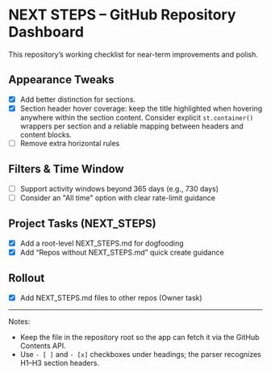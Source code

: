 # NEXT STEPS – GitHub Repository Dashboard

This repository’s working checklist for near-term improvements and polish.

## Appearance Tweaks
- [x] Add better distinction for sections.
- [x] Section header hover coverage: keep the title highlighted when hovering anywhere within the section content. Consider explicit `st.container()` wrappers per section and a reliable mapping between headers and content blocks.
- [ ] Remove extra horizontal rules

## Filters & Time Window
- [ ] Support activity windows beyond 365 days (e.g., 730 days)
- [ ] Consider an "All time" option with clear rate-limit guidance

## Project Tasks (NEXT_STEPS)
- [x] Add a root-level NEXT_STEPS.md for dogfooding
- [x] Add “Repos without NEXT_STEPS.md” quick create guidance

## Rollout
- [x] Add NEXT_STEPS.md files to other repos (Owner task)

---

Notes:
- Keep the file in the repository root so the app can fetch it via the GitHub Contents API.
- Use `- [ ]` and `- [x]` checkboxes under headings; the parser recognizes H1–H3 section headers.
